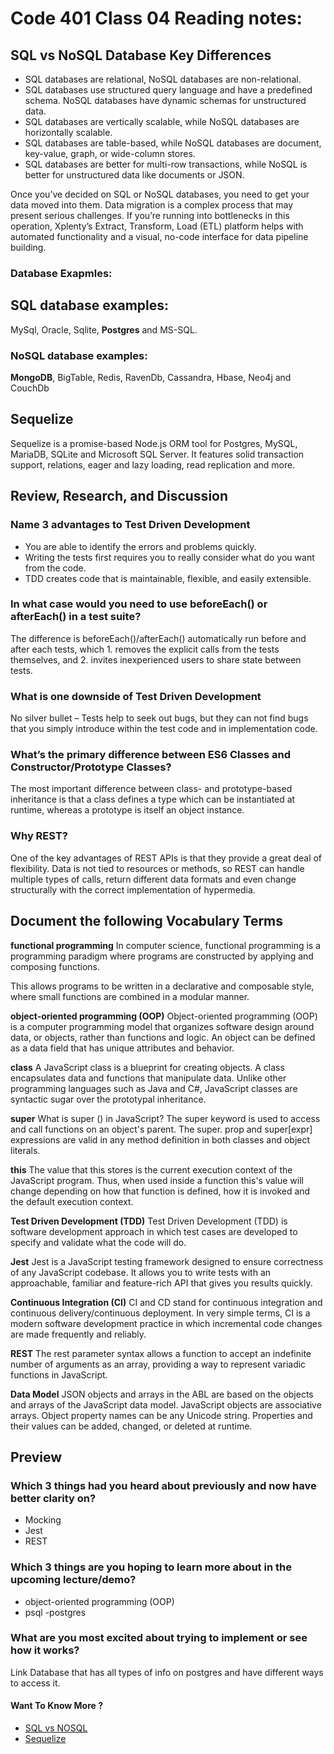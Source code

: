 # Code 401 Class 04 Reading notes:

## SQL vs NoSQL Database Key Differences

- SQL databases are relational, NoSQL databases are non-relational.
- SQL databases use structured query language and have a predefined schema. NoSQL databases have dynamic schemas for unstructured data.
- SQL databases are vertically scalable, while NoSQL databases are horizontally scalable.
- SQL databases are table-based, while NoSQL databases are document, key-value, graph, or wide-column stores.
- SQL databases are better for multi-row transactions, while NoSQL is better for unstructured data like documents or JSON.


Once you’ve decided on SQL or NoSQL databases, you need to get your data moved into them. Data migration is a complex process that may present serious challenges. If you’re running into bottlenecks in this operation, Xplenty’s Extract, Transform, Load (ETL) platform helps with automated functionality and a visual, no-code interface for data pipeline building. 

### Database Exapmles: 

## SQL database examples: 
MySql, Oracle, Sqlite, **Postgres** and MS-SQL. 

### NoSQL database examples: 
**MongoDB**, BigTable, Redis, RavenDb, Cassandra, Hbase, Neo4j and CouchDb

## Sequelize
Sequelize is a promise-based Node.js ORM tool for Postgres, MySQL, MariaDB, SQLite and Microsoft SQL Server. It features solid transaction support, relations, eager and lazy loading, read replication and more.

## Review, Research, and Discussion

### Name 3 advantages to Test Driven Development
- You are able to identify the errors and problems quickly.
- Writing the tests first requires you to really consider what do you want from the code.
- TDD creates code that is maintainable, flexible, and easily extensible.

### In what case would you need to use beforeEach() or afterEach() in a test suite?
The difference is beforeEach()/afterEach() automatically run before and after each tests, which 1. removes the explicit calls from the tests themselves, and 2. invites inexperienced users to share state between tests.
### What is one downside of Test Driven Development
No silver bullet – Tests help to seek out bugs, but they can not find bugs that you simply introduce within the test code and in implementation code.
### What’s the primary difference between ES6 Classes and Constructor/Prototype Classes?
 The most important difference between class- and prototype-based inheritance is that a class defines a type which can be instantiated at runtime, whereas a prototype is itself an object instance.
### Why REST?
One of the key advantages of REST APIs is that they provide a great deal of flexibility. Data is not tied to resources or methods, so REST can handle multiple types of calls, return different data formats and even change structurally with the correct implementation of hypermedia.
## Document the following Vocabulary Terms


**functional programming**
In computer science, functional programming is a programming paradigm where programs are constructed by applying and composing functions.

This allows programs to be written in a declarative and composable style, where small functions are combined in a modular manner.

**object-oriented programming (OOP)**
Object-oriented programming (OOP) is a computer programming model that organizes software design around data, or objects, rather than functions and logic. An object can be defined as a data field that has unique attributes and behavior.

**class**
A JavaScript class is a blueprint for creating objects. A class encapsulates data and functions that manipulate data. Unlike other programming languages such as Java and C#, JavaScript classes are syntactic sugar over the prototypal inheritance.

**super**
What is super () in JavaScript?
The super keyword is used to access and call functions on an object's parent. The super. prop and super[expr] expressions are valid in any method definition in both classes and object literals.

**this**
The value that this stores is the current execution context of the JavaScript program. Thus, when used inside a function this's value will change depending on how that function is defined, how it is invoked and the default execution context.

**Test Driven Development (TDD)**
Test Driven Development (TDD) is software development approach in which test cases are developed to specify and validate what the code will do.

**Jest**
Jest is a JavaScript testing framework designed to ensure correctness of any JavaScript codebase. It allows you to write tests with an approachable, familiar and feature-rich API that gives you results quickly.

**Continuous Integration (CI)**
CI and CD stand for continuous integration and continuous delivery/continuous deployment. In very simple terms, CI is a modern software development practice in which incremental code changes are made frequently and reliably.

**REST**
The rest parameter syntax allows a function to accept an indefinite number of arguments as an array, providing a way to represent variadic functions in JavaScript.

**Data Model**
JSON objects and arrays in the ABL are based on the objects and arrays of the JavaScript data model. JavaScript objects are associative arrays. Object property names can be any Unicode string. Properties and their values can be added, changed, or deleted at runtime.

## Preview


### Which 3 things had you heard about previously and now have better clarity on?
- Mocking
- Jest
- REST
### Which 3 things are you hoping to learn more about in the upcoming lecture/demo?
- object-oriented programming (OOP)
- psql
-postgres
### What are you most excited about trying to implement or see how it works?
Link Database that has all types of info on postgres and have different ways to access it.


#### Want To Know More ? 
- [SQL vs NOSQL](https://www.thegeekstuff.com/2014/01/sql-vs-nosql-db/?utm_source=tuicool)
- [Sequelize](https://sequelize.org/master/)